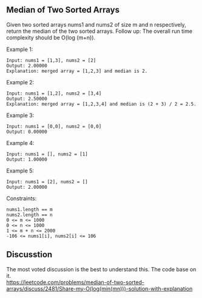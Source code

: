 ## Median of Two Sorted Arrays
Given two sorted arrays nums1 and nums2 of size m and n respectively, return the median of the two sorted arrays.
Follow up: The overall run time complexity should be O(log (m+n)).
 

Example 1:  
```code
Input: nums1 = [1,3], nums2 = [2]  
Output: 2.00000  
Explanation: merged array = [1,2,3] and median is 2.  
```

Example 2:  
```code
Input: nums1 = [1,2], nums2 = [3,4]  
Output: 2.50000  
Explanation: merged array = [1,2,3,4] and median is (2 + 3) / 2 = 2.5.  
```
Example 3:
```code
Input: nums1 = [0,0], nums2 = [0,0]   
Output: 0.00000  
```
Example 4:  
```code
Input: nums1 = [], nums2 = [1]  
Output: 1.00000  
```
Example 5:  
```code
Input: nums1 = [2], nums2 = []  
Output: 2.00000
 ```
Constraints:
```code
nums1.length == m  
nums2.length == n  
0 <= m <= 1000  
0 <= n <= 1000  
1 <= m + n <= 2000  
-106 <= nums1[i], nums2[i] <= 106
```


## Discusstion
The most voted discussion is the best to understand this. The code base on it.  
https://leetcode.com/problems/median-of-two-sorted-arrays/discuss/2481/Share-my-O(log(min(mn)))-solution-with-explanation
